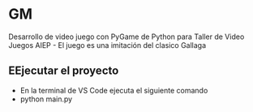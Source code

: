 # GM
Desarrollo de video juego con PyGame de Python para Taller de Video Juegos AIEP - El juego es una imitación del clasico Gallaga

## EEjecutar el proyecto

- En la terminal de VS Code ejecuta el siguiente comando
- python main.py
